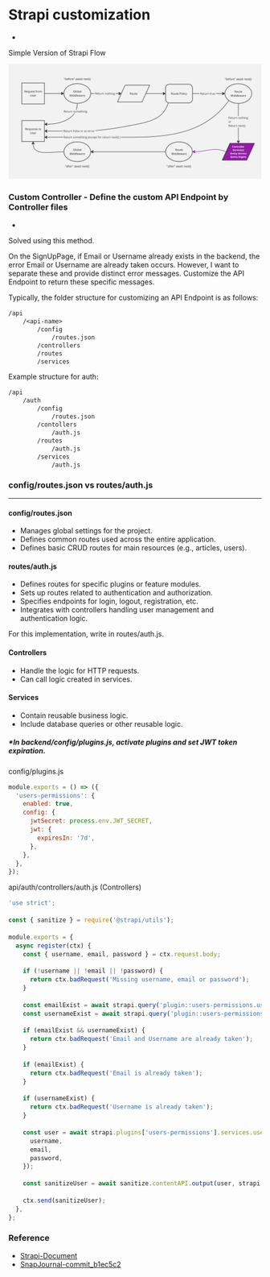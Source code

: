 # Strapi customization 
-
Simple Version of Strapi Flow

![Strapi-flow](img/Strapi-flow.png)

### Custom Controller - Define the custom API Endpoint by Controller files
-
Solved using this method.

On the SignUpPage, if Email or Username already exists in the backend, the error Email or Username are already taken occurs. However, I want to separate these and provide distinct error messages. Customize the API Endpoint to return these specific messages.
<br />

Typically, the folder structure for customizing an API Endpoint is as follows:

```markup
/api
	/<api-name>
		/config
			/routes.json
		/controllers
		/routes
		/services
```

Example structure for auth:

```markup
/api
	/auth
		/config
			/routes.json
		/contollers
			/auth.js
		/routes
			/auth.js
		/services
			/auth.js
```

### config/routes.json vs routes/auth.js
---
#### config/routes.json  
- Manages global settings for the project.
- Defines common routes used across the entire application.
- Defines basic CRUD routes for main resources (e.g., articles, users).

#### routes/auth.js
- Defines routes for specific plugins or feature modules.  
- Sets up routes related to authentication and authorization.  
- Specifies endpoints for login, logout, registration, etc.  
- Integrates with controllers handling user management and authentication logic.

For this implementation, write in routes/auth.js.

#### Controllers

- Handle the logic for HTTP requests.
- Can call logic created in services.

#### Services

- Contain reusable business logic.
- Include database queries or other reusable logic.

##### *In backend/config/plugins.js, activate plugins and set JWT token expiration.  

config/plugins.js  

```js
module.exports = () => ({
  'users-permissions': {
    enabled: true,
    config: {
      jwtSecret: process.env.JWT_SECRET,
      jwt: {
        expiresIn: '7d',
      },
    },
  },
});
```  
api/auth/controllers/auth.js (Controllers)  

```js
'use strict';

const { sanitize } = require('@strapi/utils');

module.exports = {
  async register(ctx) {
    const { username, email, password } = ctx.request.body;

    if (!username || !email || !password) {
      return ctx.badRequest('Missing username, email or password');
    }

    const emailExist = await strapi.query('plugin::users-permissions.user').findOne({ where: { email } });
    const usernameExist = await strapi.query('plugin::users-permissions.user').findOne({ where: { username } });

    if (emailExist && usernameExist) {
      return ctx.badRequest('Email and Username are already taken');
    }
    
    if (emailExist) {
      return ctx.badRequest('Email is already taken');
    }

    if (usernameExist) {
      return ctx.badRequest('Username is already taken');
    }

    const user = await strapi.plugins['users-permissions'].services.user.add({
      username,
      email,
      password,
    });

    const sanitizeUser = await sanitize.contentAPI.output(user, strapi.getModel('plugin::users-permissions.user'));

    ctx.send(sanitizeUser);
  },
};

```
  
### Reference
- [Strapi-Document](https://docs.strapi.io/dev-docs/backend-customization/controllers)
- [SnapJournal-commit_b1ec5c2](https://github.com/Tae-uni/snapjournal/commit/b1ec5c28ff01b342d59ecf782a565fc7d7fbdca3)